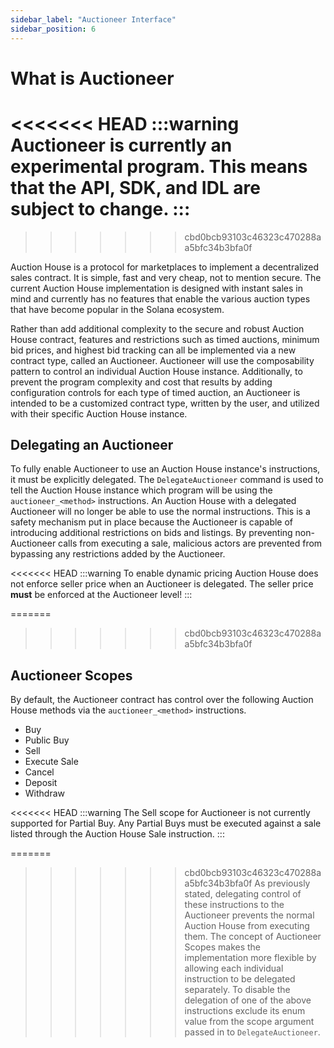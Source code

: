 ```yaml
---
sidebar_label: "Auctioneer Interface"
sidebar_position: 6
---
```


# What is Auctioneer
<<<<<<< HEAD
:::warning
Auctioneer is currently an experimental program. This means that the API, SDK, and IDL are subject to change.
:::
=======
>>>>>>> cbd0bcb93103c46323c470288aa5bfc34b3bfa0f

Auction House is a protocol for marketplaces to implement a decentralized sales contract. It is simple, fast and very cheap, not to mention secure. The current Auction House implementation is designed with instant sales in mind and currently has no features that enable the various auction types that have become popular in the Solana ecosystem.

Rather than add additional complexity to the secure and robust Auction House contract, features and restrictions such as timed auctions, minimum bid prices, and highest bid tracking can all be implemented via a new contract type, called an Auctioneer. Auctioneer will use the composability pattern to control an individual Auction House instance. Additionally, to prevent the program complexity and cost that results by adding configuration controls for each type of timed auction, an Auctioneer is intended to be a customized contract type, written by the user, and utilized with their specific Auction House instance.

## Delegating an Auctioneer
To fully enable Auctioneer to use an Auction House instance's instructions, it must be explicitly delegated. The `DelegateAuctioneer` command is used to tell the Auction House instance which program will be using the `auctioneer_<method>` instructions. An Auction House with a delegated Auctioneer will no longer be able to use the normal instructions. This is a safety mechanism put in place because the Auctioneer is capable of introducing additional restrictions on bids and listings. By preventing non-Auctioneer calls from executing a sale, malicious actors are prevented from bypassing any restrictions added by the Auctioneer.

<<<<<<< HEAD
:::warning
To enable dynamic pricing Auction House does not enforce seller price when an Auctioneer is delegated. The seller price **must** be enforced at the Auctioneer level!
:::

=======
>>>>>>> cbd0bcb93103c46323c470288aa5bfc34b3bfa0f
## Auctioneer Scopes
By default, the Auctioneer contract has control over the following Auction House methods via the `auctioneer_<method>` instructions.
* Buy
* Public Buy
* Sell
* Execute Sale
* Cancel
* Deposit
* Withdraw

<<<<<<< HEAD
:::warning
The Sell scope for Auctioneer is not currently supported for Partial Buy. Any Partial Buys must be executed against a sale listed through the Auction House Sale instruction.
:::

=======
>>>>>>> cbd0bcb93103c46323c470288aa5bfc34b3bfa0f
As previously stated, delegating control of these instructions to the Auctioneer prevents the normal Auction House from executing them. The concept of Auctioneer Scopes makes the implementation more flexible by allowing each individual instruction to be delegated separately. To disable the delegation of one of the above instructions exclude its enum value from the scope argument passed in to `DelegateAuctioneer`.